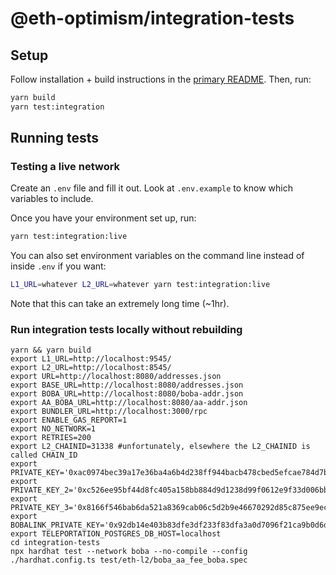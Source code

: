 # @eth-optimism/integration-tests

## Setup

Follow installation + build instructions in the [primary README](../README.md). Then, run:

```bash
yarn build
yarn test:integration
```

## Running tests

### Testing a live network

Create an `.env` file and fill it out. Look at `.env.example` to know which variables to include.

Once you have your environment set up, run:

```bash
yarn test:integration:live
```

You can also set environment variables on the command line instead of inside `.env` if you want:

```bash
L1_URL=whatever L2_URL=whatever yarn test:integration:live
```

Note that this can take an extremely long time (~1hr).


### Run integration tests locally without rebuilding
```
yarn && yarn build
export L1_URL=http://localhost:9545/
export L2_URL=http://localhost:8545/
export URL=http://localhost:8080/addresses.json
export BASE_URL=http://localhost:8080/addresses.json
export BOBA_URL=http://localhost:8080/boba-addr.json
export AA_BOBA_URL=http://localhost:8080/aa-addr.json
export BUNDLER_URL=http://localhost:3000/rpc
export ENABLE_GAS_REPORT=1
export NO_NETWORK=1
export RETRIES=200
export L2_CHAINID=31338 #unfortunately, elsewhere the L2_CHAINID is called CHAIN_ID
export PRIVATE_KEY='0xac0974bec39a17e36ba4a6b4d238ff944bacb478cbed5efcae784d7bf4f2ff80'
export PRIVATE_KEY_2='0xc526ee95bf44d8fc405a158bb884d9d1238d99f0612e9f33d006bb0789009aaa'
export PRIVATE_KEY_3='0x8166f546bab6da521a8369cab06c5d2b9e46670292d85c875ee9ec20e84ffb61'
export BOBALINK_PRIVATE_KEY='0x92db14e403b83dfe3df233f83dfa3a0d7096f21ca9b0d6d6b8d88b2b4ec1564e'
export TELEPORTATION_POSTGRES_DB_HOST=localhost
cd integration-tests
npx hardhat test --network boba --no-compile --config ./hardhat.config.ts test/eth-l2/boba_aa_fee_boba.spec
```
